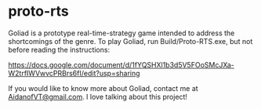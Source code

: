 # proto-rts

Goliad is a prototype real-time-strategy game intended to address the shortcomings of the genre.
To play Goliad, run Build/Proto-RTS.exe, but not before reading the instructions:

https://docs.google.com/document/d/1fYQSHXl1b3d5V5FOoSMcJXa-W2trfIWVwvcPRBrs6fI/edit?usp=sharing

If you would like to know more about Goliad, contact me at AidanofVT@gmail.com. I love talking about this project!